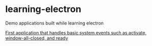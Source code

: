 # learning-electron
Demo applications built while learning electron

[First application that handles basic system events such as activate, window-all-closed, and ready](/first-app)
